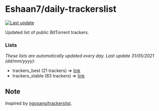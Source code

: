 
# Eshaan7/daily-trackerslist 

[![Last update](https://img.shields.io/badge/Last%20update-31/05/2021-blue.svg)](#)

Updated list of public BitTorrent trackers.

### Lists
*These lists are automatically updated every day. Last update 31/05/2021 (_dd/mm/yyyy_):*

* trackers_best (21 trackers) => [link](https://raw.githubusercontent.com/eshaan7/daily-trackerslist/master/trackers_best.txt)
* trackers_stable (83 trackers) => [link](https://raw.githubusercontent.com/eshaan7/daily-trackerslist/master/trackers_stable.txt)

## Note

Inspired by [ngosang/trackerslist](https://github.com/ngosang/trackerslist).
